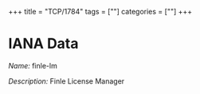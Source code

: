 +++
title = "TCP/1784"
tags = [""]
categories = [""]
+++

# IANA Data

_Name:_ finle-lm

_Description:_ Finle License Manager

